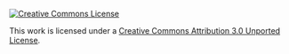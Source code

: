 [![Creative Commons License](http://i.creativecommons.org/l/by/3.0/88x31.png)](http://creativecommons.org/licenses/by/3.0/deed.en_US)

This work is licensed under a [Creative Commons Attribution 3.0 Unported License](http://creativecommons.org/licenses/by/3.0/deed.en_US).
